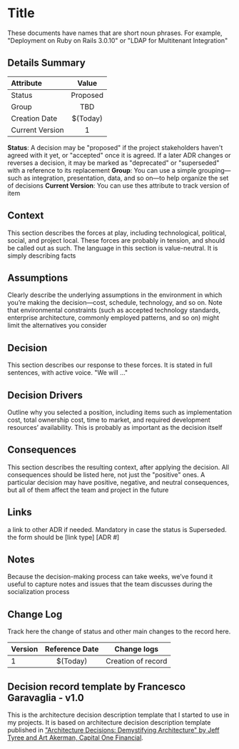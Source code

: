 # Title

These documents have names that are short noun phrases. For example, "Deployment on Ruby on Rails 3.0.10" or "LDAP for Multitenant Integration"

## Details Summary

| **Attribute**     | **Value** |
| :-----------------| :------: |
| Status            |   Proposed |
| Group             |   TBD |
| Creation Date     |   $(Today) |
| Current Version   |   1 |

**Status**: A decision may be "proposed" if the project stakeholders haven't agreed with it yet, or "accepted" once it is agreed. If a later ADR changes or reverses a decision, it may be marked as "deprecated" or "superseded" with a reference to its replacement
**Group**: You can use a simple grouping—such as integration, presentation, data, and so on—to help organize the set of decisions
**Current Version**: You can use thes attribute to track version of item

## Context

This section describes the forces at play, including technological, political, social, and project local. These forces are probably in tension, and should be called out as such. The language in this section is value-neutral. It is simply describing facts

## Assumptions

Clearly describe the underlying assumptions in the environment in which you’re making the decision—cost, schedule, technology, and so on. Note that environmental constraints (such as accepted technology standards, enterprise architecture, commonly employed patterns, and so on) might limit the alternatives you consider

## Decision

This section describes our response to these forces. It is stated in full sentences, with active voice. "We will …"

## Decision Drivers

Outline why you selected a position, including items such as implementation cost, total ownership cost, time to market, and required development resources’ availability. This is probably as important as the decision itself

## Consequences

This section describes the resulting context, after applying the decision. All consequences should be listed here, not just the "positive" ones. A particular decision may have positive, negative, and neutral consequences, but all of them affect the team and project in the future

## Links

a link to other ADR if needed. Mandatory in case the status is Superseded. the form should be [link type] [ADR #]

## Notes

Because the decision-making process can take weeks, we’ve found it useful to capture notes and issues that the team discusses during the socialization process

## Change Log

Track here the change of status and other main changes to the record here.

| Version | Reference Date | Change logs |
| :---------------- | :------: | :----: |
| 1       | $(Today) | Creation of record |

## Decision record template by Francesco Garavaglia - v1.0

This is the architecture decision description template that I started to use in my projects.
It is based on architecture decision description template published in ["Architecture Decisions: Demystifying Architecture" by Jeff Tyree and Art Akerman, Capital One Financial](https://www.utdallas.edu/~chung/SA/zz-Impreso-architecture_decisions-tyree-05.pdf).
